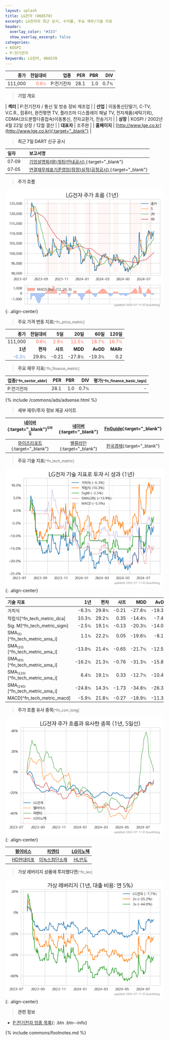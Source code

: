 ```yaml
---
layout: splash
title: LG전자 (066570)
excerpt: LG전자의 최근 공시, 수익률, 주요 재무/기술 지표
header:
  overlay_color: "#333"
  show_overlay_excerpt: false
categories:
- KOSPI
- P:전기전자
keywords: LG전자, 066570
---
```


| **종가** | **전일대비** | **업종** | **PER** | **PBR** | **DIV** |
| -------: | -----------: | -------: | ------: | ------: | ------: |
| 111,000 | <span style="color: tomato">0.6<small>%</small></span> | P:전기전자 | 28.1 | 1.0 | 0.7<small>%</small> |

<!-- more -->


> **기업 개요**<a id="company"></a>

| <span style="white-space:nowrap;">**섹터**</span> | P:전기전자 / 통신 및 방송 장비 제조업 |
| <span style="white-space:nowrap;">**산업**</span> | 이동통신단말기, C-TV, V.C.R., 컴퓨터, 완전평면 TV, 플라즈마 디스플레이 패널 TV, 전자제품(세탁기외), CDMA(코드분할다중접속)이동통신, 전자교환기, 전송기기 |
| <span style="white-space:nowrap;">**상장**</span> | KOSPI / 2002년 4월 22일 상장 / 12월 결산 |
| <span style="white-space:nowrap;">**대표자**</span> | 조주완 |
| <span style="white-space:nowrap;">**홈페이지**</span> | [http://www.lge.co.kr](http://www.lge.co.kr){:target="_blank"} |


> **최근 7일 DART 신규 공시**<a id="dart"></a>

| **일자** |      | **보고서명** |
| :------- | :--- | :----------- |
| 07&#x2011;09 | | [기업설명회(IR)개최(안내공시)              ](https://dart.fss.or.kr/dsaf001/main.do?rcpNo=20240709800538){:target="_blank"} |
| 07&#x2011;05 | | [연결재무제표기준영업(잠정)실적(공정공시)              ](https://dart.fss.or.kr/dsaf001/main.do?rcpNo=20240705800113){:target="_blank"} |


> **주가 흐름**<a id="price"></a>

![066570](/stock/images/066570.png){: .align-center}


> **주요 가격 변동 지표**<small>[^fn_price_metric]</small>

| **종가** | **전일대비** | **5일** | **20일** | **60일** | **120일** |
| -------: | -----------: | ------: | -------: | -------: | --------: |
| 111,000 | <span style="color: tomato">0.6<small>%</small></span> | <span style="color: tomato">2.9<small>%</small></span> | <span style="color: tomato">12.5<small>%</small></span> | <span style="color: tomato">18.7<small>%</small></span> | <span style="color: tomato">16.7<small>%</small></span> |
| **1년** | **편차** | **샤프** | **MDD** | **AvDD** | **MARr** |
| <span style="color: cornflowerblue">-6.3<small>%</small></span> | 29.8<small>%</small> | -0.21 | -27.8<small>%</small> | -19.3<small>%</small> | 0.2 |


> **주요 재무 지표**<small>[^fn_finance_metric]</small>

| **업종**<small>[^fn_sector_abbr]</small> | **PER** | **PBR** | **DIV** | **평가**<small>[^fn_finance_basic_tags]</small> |
| :--------------------------------------- | ------: | ------: | ------: | ----------------------------------------------: |
| P:전기전자 | 28.1 | 1.0 | 0.7<small>%</small> | - |



{% include /commons/ads/adsense.html %}

> **세부 재무/투자 정보 제공 사이트**

| [네이버](https://m.stock.naver.com/domestic/stock/066570/finance/summary){:target="_blank"}<sup><small>모바일</small></sup> | [네이버](https://finance.naver.com/item/coinfo.naver?code=066570){:target="_blank"} | [FnGuide](https://comp.fnguide.com/SVO2/ASP/SVD_Invest.asp?gicode=A066570&MenuYn=Y){:target="_blank"} |
| :---: | :---: | :---: |
| [와이즈리포트](https://comp.wisereport.co.kr/company/c1040001.aspx?cmp_cd=066570){:target="_blank"} | [밸류라인](https://www.valueline.co.kr/finance/summary/066570){:target="_blank"} | [한국경제](https://markets.hankyung.com/stock/066570/financial-summary){:target="_blank"} |


> **주요 기술 지표**<small>[^fn_tech_metric]</small>


![066570](/stock/images/066570_tech.png){: .align-center}

| **기술 지표** | **1년** | **편차** | **샤프** | **MDD** | **AvDD** |
| :------------ | ------: | -----------: | -------: | ------: | -------: |
| 거치식 | -6.3<small>%</small> | 29.8<small>%</small> | -0.21 | -27.8<small>%</small> | -19.3<small>%</small> |
| 적립식[^fn_tech_metric_dca] | 10.3<small>%</small> | 29.2<small>%</small> | 0.35 | -14.4<small>%</small> | -7.4<small>%</small> |
| Sig. M[^fn_tech_metric_sigm] | -2.5<small>%</small> | 19.1<small>%</small> | -0.13 | -20.3<small>%</small> | -14.0<small>%</small> |
| SMA<small><sub>(5)</sub></small>[^fn_tech_metric_sma_i] | 1.1<small>%</small> | 22.2<small>%</small> | 0.05 | -19.6<small>%</small> | -8.1<small>%</small> |
| SMA<small><sub>(20)</sub></small>[^fn_tech_metric_sma_i] | -13.9<small>%</small> | 21.4<small>%</small> | -0.65 | -21.7<small>%</small> | -12.5<small>%</small> |
| SMA<small><sub>(60)</sub></small>[^fn_tech_metric_sma_i] | -16.2<small>%</small> | 21.3<small>%</small> | -0.76 | -31.3<small>%</small> | -15.8<small>%</small> |
| SMA<small><sub>(120)</sub></small>[^fn_tech_metric_sma_i] | 6.4<small>%</small> | 19.1<small>%</small> | 0.33 | -12.7<small>%</small> | -10.4<small>%</small> |
| SMA<small><sub>(240)</sub></small>[^fn_tech_metric_sma_i] | -24.8<small>%</small> | 14.3<small>%</small> | -1.73 | -34.8<small>%</small> | -26.3<small>%</small> |
| MACD[^fn_tech_metric_macd] | -5.9<small>%</small> | 21.8<small>%</small> | -0.27 | -18.9<small>%</small> | -11.3<small>%</small> |


> **주가 흐름 유사 종목**<a id="corr"></a><small>[^fn_corr_long]</small>

![066570](/stock/images/066570_corr.png){: .align-center}

|       | [펄어비스](/263750/) | [피엔티](/137400/) | [LG이노텍](/011070/) |
| :---: | :------------------------------------: | :------------------------------------: | :------------------------------------: |
|       | [HD현대미포](/010620/) | [이녹스첨단소재](/272290/) | [HL만도](/204320/) |


> **가상 레버리지 상품에 투자했다면**<a id="2x"></a><small>[^fn_lev]</small>

![066570](/stock/images/066570_2x.png){: .align-center}


> **관련 정보**

- [P:전기전자 업종 목록](/stats/sector/kospi_업종_전기전자_종목/){: .btn .btn--info}

{% include commons/footnotes.md %}